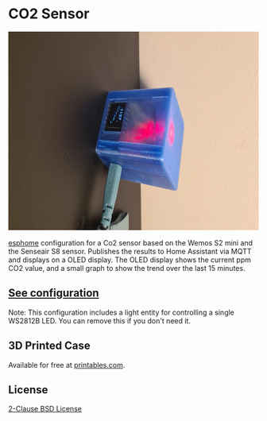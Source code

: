 # CO2 Sensor

<img src="photo.webp" height="400">

[esphome](https://esphome.io/) configuration for a Co2 sensor based on the Wemos S2 mini and the Senseair S8 sensor. Publishes the results to Home Assistant via MQTT and displays on a OLED display. The OLED display shows the current ppm CO2 value, and a small graph to show the trend over the last 15 minutes.


## [See configuration](co2-sensor.yaml)

Note: This configuration includes a light entity for controlling a single WS2812B LED. You can remove this if you don't need it.

## 3D Printed Case

Available for free at [printables.com](https://www.printables.com/model/692296-senseair-s8-co2-wemos-oled-shield-enclosure).

## License

[2-Clause BSD License](./LICENSE.md)

